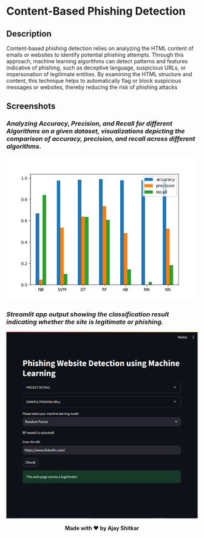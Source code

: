 # Content-Based Phishing Detection

## Description

Content-based phishing detection relies on analyzing the HTML content of emails or websites to identify potential phishing attempts. Through this approach, machine learning algorithms can detect patterns and features indicative of phishing, such as deceptive language, suspicious URLs, or impersonation of legitimate entities. By examining the HTML structure and content, this technique helps to automatically flag or block suspicious messages or websites, thereby reducing the risk of phishing attacks
## Screenshots

### *Analyzing Accuracy, Precision, and Recall for different Algorithms on a given dataset, visualizations depicting the comparison of accuracy, precision, and recall across different algorithms.*
![Screenshot 1](Screenshot/Figure_1.png)

### *Streamlit app output showing the classification result indicating whether the site is legitimate or phishing.*
![Screenshot 2](Screenshot/Fig2.png)


<p align="center">
  <b>Made with ❤️ by Ajay Shitkar 
</b>
</p>


